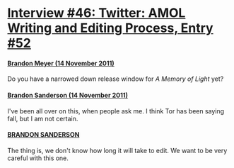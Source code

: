 # [Interview #46: Twitter: AMOL Writing and Editing Process, Entry #52](https://www.theoryland.com/intvmain.php?i=46#52)

#### [Brandon Meyer (14 November 2011)](http://twitter.com/Grumpy_Zombie/status/136139464048246785)

Do you have a narrowed down release window for
*A Memory of Light*
yet?

#### [Brandon Sanderson (14 November 2011)](http://twitter.com/BrandSanderson/status/136141126406123520)

I've been all over on this, when people ask me. I think Tor has been saying fall, but I am not certain.

#### [BRANDON SANDERSON](http://twitter.com/BrandSanderson/status/136141254525321216)

The thing is, we don't know how long it will take to edit. We want to be very careful with this one.

